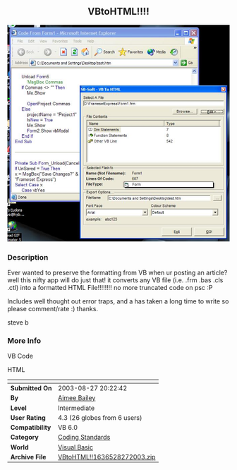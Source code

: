 ﻿<div align="center">

## VBtoHTML\!\!\!\!

<img src="PIC2003827225502177.jpg">
</div>

### Description

Ever wanted to preserve the formatting from VB when ur posting an article? well this nifty app will do just that! it converts any VB file (i.e. .frm .bas .cls .ctl) into a formatted HTML File!!!!!!!! no more truncated code on psc :P

Includes well thought out error traps, and a has taken a long time to write so please comment/rate :) thanks.

steve b
 
### More Info
 
VB Code

HTML


<span>             |<span>
---                |---
**Submitted On**   |2003-08-27 20:22:42
**By**             |[Aimee Bailey](https://github.com/Planet-Source-Code/PSCIndex/blob/master/ByAuthor/aimee-bailey.md)
**Level**          |Intermediate
**User Rating**    |4.3 (26 globes from 6 users)
**Compatibility**  |VB 6\.0
**Category**       |[Coding Standards](https://github.com/Planet-Source-Code/PSCIndex/blob/master/ByCategory/coding-standards__1-43.md)
**World**          |[Visual Basic](https://github.com/Planet-Source-Code/PSCIndex/blob/master/ByWorld/visual-basic.md)
**Archive File**   |[VBtoHTML\!\!1636528272003\.zip](https://github.com/Planet-Source-Code/aimee-bailey-vbtohtml__1-48042/archive/master.zip)








